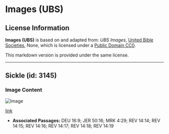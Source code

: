 # Images (UBS)

## License Information

**Images (UBS)** is based on and adapted from: _UBS Images_, [United Bible Societies](https://unitedbiblesocieties.org/), None, which is licensed under a [Public Domain CC0](https://creativecommons.org/public-domain/cc0/).

This markdown version is provided under the same license.



--------------------------------

## Sickle (id: 3145)

### Image Content

![Image](https://cdn.aquifer.bible/aquifer-content/resources/Media/WEB-0321_sickle.jpg)

[link](https://cdn.aquifer.bible/aquifer-content/resources/Media/WEB-0321_sickle.jpg)

* **Associated Passages:** DEU 16:9; JER 50:16; MRK 4:29; REV 14:14; REV 14:15; REV 14:16; REV 14:17; REV 14:18; REV 14:19

